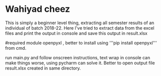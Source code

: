 # Wahiyad cheez

This is simply a beginner level thing, extracting all semester results of an individual of batch 2018-22.
Here I've tried to extract data from the excel files and print the output in console and save this output in result.xlsx

#required module 
  openpyxl ,
  better to install using '''pip install openpyxl''' from cmd.
  
run main.py and follow onscreen instructions, text wrap in console can make things worse, using pycharm can solve it. 
Better to open output file result.xlsx created in same directory.
